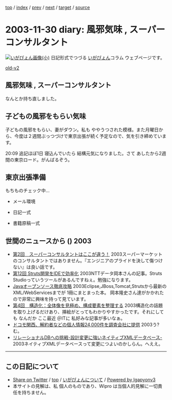 [top](../index.html) 
 / [index](index.html) 
 / [prev](ig031128.html) 
 / [next](ig031201.html) 
 / [target](https://igapyon.github.io/diary/2003/ig031130.html) 
 / [source](https://github.com/igapyon/diary/blob/master/2003/ig031130.src.md) 

2003-11-30 diary: 風邪気味 , スーパーコンサルタント
=====================================================================================================
[![いがぴょん画像(小)](https://igapyon.github.io/diary/images/iga200306s.jpg "いがぴょん")](https://igapyon.github.io/diary/memo/memoigapyon.html) 日記形式でつづる [いがぴょん](https://igapyon.github.io/diary/memo/memoigapyon.html)コラム ウェブページです。

[old-v2](ig031130-orig.html)

## 風邪気味 , スーパーコンサルタント

なんとか持ち直しました。


## 子どもの風邪をもらい気味

子どもの風邪をもらい、妻がダウン。私も ややうつされた模様。また月曜日から、今度は２週間ぶっつづけで東京出張が続く予定なので、気を引き締めています。

20:09 追記ほぼ1日 寝込んでいたら 結構元気になりました。さて あしたから2週間の東京ロード。がんばるぞう。

## 東京出張準備

もちものチェック中…

* メール環境
  
* 日記一式
  
* 書籍原稿一式

## 世間のニュースから () 2003

* [第2回　スーパーコンサルタントはここが違う！](http://jibun.atmarkit.co.jp/lskill01/rensai/devgenba02/devgenba01.html)  2003スーパーマーケットのコンサルタントではありません。『エンジニアのプライドを決して傷つけない』は良い話です。
* [第12回 Struts開発をIDEで効率化](http://www.atmarkit.co.jp/fjava/rensai2/jakarta12/jakarta12_01.html)  2003NTTデータ岡本さんの記事。Struts Studioっていうツールがあるんですねぇ。勉強になります。
* [Javaオープンソース徹底攻略](http://www.seshop.com/detail.asp?pid=4734)  2003Eclipse,JBoss,Tomcat,Strutsから最新のXML/WebServicesまでが 1冊にまとまった本。 岡本隆史さん達がかかれたので非常に興味を持って見ています。
* [第4回　構造化：全体像を見極め、構成要素を整理する](http://jibun.atmarkit.co.jp/lskill01/rensai/cri-think/think04.html)  2003構造化の話題を取り上げるだけあり、挿絵がとってもわかりやすかったです。それにしても なんだか ここ最近 ＠ITに 私好みな記事が多いなぁ。
* [ドコモ関西、解約者などの個人情報24,000件を調査会社に提供](http://internet.watch.impress.co.jp/cda/news/2003/11/26/1262.html)  2003う?む。
* [リレーショナルDBへの挑戦-設計変更に強いネイティブXMLデータベース-](http://www.atmarkit.co.jp/fxml/rensai2/jirei02/nxdb01.html)  2003ネイティブXMLデータベースって変更につよいのかしらん。へええ。


----------------------------------------------------------------------------------------------------

## この日記について

* [Share on Twitter](https://twitter.com/intent/tweet?hashtags=igapyon%2Cdiary%2C%E3%81%84%E3%81%8C%E3%81%B4%E3%82%87%E3%82%93&text=%E9%A2%A8%E9%82%AA%E6%B0%97%E5%91%B3+%2C+%E3%82%B9%E3%83%BC%E3%83%91%E3%83%BC%E3%82%B3%E3%83%B3%E3%82%B5%E3%83%AB%E3%82%BF%E3%83%B3%E3%83%88&url=https%3A%2F%2Figapyon.github.io%2Fdiary%2F2003%2Fig031130.html) / [top](../index.html) / [いがぴょんについて](https://igapyon.github.io/diary/memo/memoigapyon.html) / [Powered by Igapyonv3](https://github.com/igapyon/igapyonv3)
* 本サイトの見解は、私 個人のものであり、Wipro は当個人的見解に一切責任を持ちません。 
